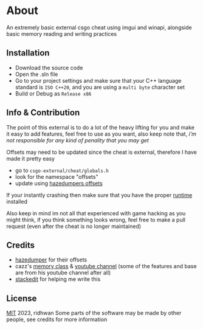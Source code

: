 # About

An extremely basic external csgo cheat using imgui and winapi, alongside basic memory reading and writing practices

## Installation

- Download the source code
- Open the .sln file
- Go to your project settings and make sure that your C++ language standard is `ISO C++20`, and you are using a `multi byte` character set
- Build or Debug as `Release x86`


## Info & Contribution

The point of this external is to do a lot of the heavy lifting for you and make it easy to add features, feel free to use as you want, also keep note that, *i'm not responsible for any kind of penality that you may get*

Offsets may need to be updated since the cheat is external, therefore I have made it pretty easy

- go to `csgo-external/cheat/globals.h`
- look for the namespace "offsets"
- update using [hazedumpers offsets](https://github.com/frk1/hazedumper/blob/master/csgo.hpp)

If your instantly crashing then make sure that you have the proper [runtime](https://aka.ms/vs/17/release/vc_redist.x64.exe) installed

Also keep in mind im not all that experienced with game hacking as you might think, if you think something looks wrong, feel free to make a pull request (even after the cheat is no longer maintained)

## Credits
- [hazedumper](https://github.com/frk1/hazedumper) for their offsets
- cazz's [memory class](https://github.com/cazzwastaken/pro-bhop/blob/master/cheat/memory.h) & [youtube channel](https://www.youtube.com/@cazz) (some of the features and base are from his youtube channel after all)
- [stackedit](https://stackedit.io/) for helping me write this

## License

[MIT](https://opensource.org/license/mit/) 2023, ridhwan
Some parts of the software may be made by other people, see credits for more information
